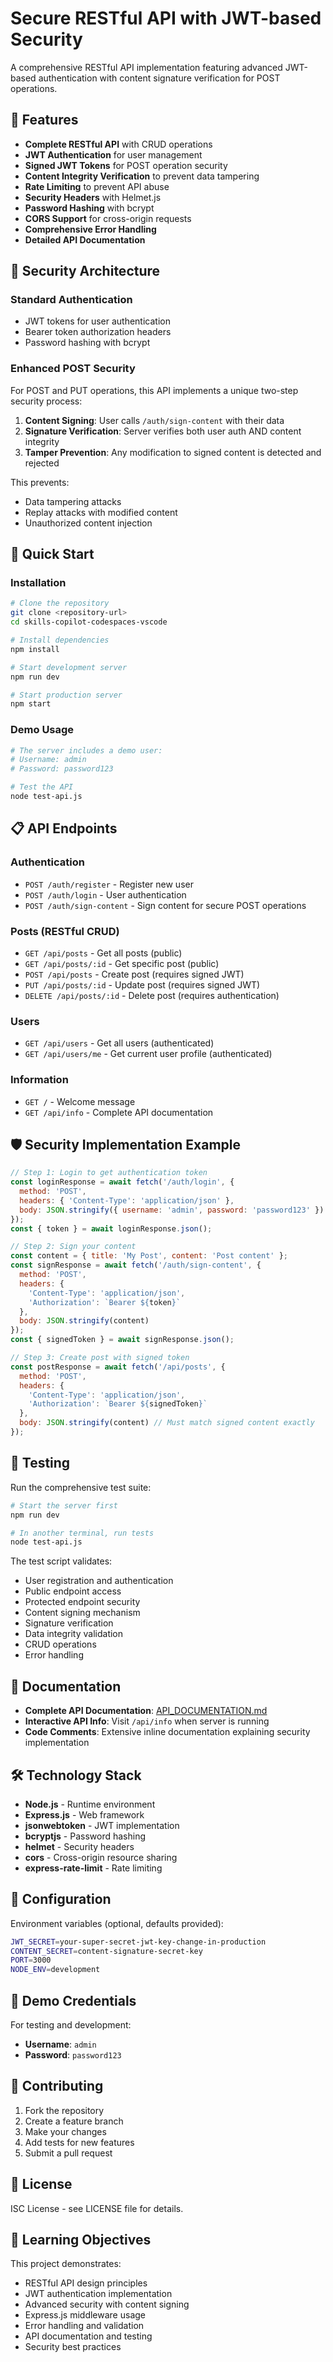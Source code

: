 # Secure RESTful API with JWT-based Security

A comprehensive RESTful API implementation featuring advanced JWT-based authentication with content signature verification for POST operations.

## 🌟 Features

- **Complete RESTful API** with CRUD operations
- **JWT Authentication** for user management
- **Signed JWT Tokens** for POST operation security
- **Content Integrity Verification** to prevent data tampering
- **Rate Limiting** to prevent API abuse
- **Security Headers** with Helmet.js
- **Password Hashing** with bcrypt
- **CORS Support** for cross-origin requests
- **Comprehensive Error Handling**
- **Detailed API Documentation**

## 🔐 Security Architecture

### Standard Authentication
- JWT tokens for user authentication
- Bearer token authorization headers
- Password hashing with bcrypt

### Enhanced POST Security
For POST and PUT operations, this API implements a unique two-step security process:

1. **Content Signing**: User calls `/auth/sign-content` with their data
2. **Signature Verification**: Server verifies both user auth AND content integrity
3. **Tamper Prevention**: Any modification to signed content is detected and rejected

This prevents:
- Data tampering attacks
- Replay attacks with modified content
- Unauthorized content injection

## 🚀 Quick Start

### Installation
```bash
# Clone the repository
git clone <repository-url>
cd skills-copilot-codespaces-vscode

# Install dependencies
npm install

# Start development server
npm run dev

# Start production server
npm start
```

### Demo Usage
```bash
# The server includes a demo user:
# Username: admin
# Password: password123

# Test the API
node test-api.js
```

## 📋 API Endpoints

### Authentication
- `POST /auth/register` - Register new user
- `POST /auth/login` - User authentication
- `POST /auth/sign-content` - Sign content for secure POST operations

### Posts (RESTful CRUD)
- `GET /api/posts` - Get all posts (public)
- `GET /api/posts/:id` - Get specific post (public)
- `POST /api/posts` - Create post (requires signed JWT)
- `PUT /api/posts/:id` - Update post (requires signed JWT)
- `DELETE /api/posts/:id` - Delete post (requires authentication)

### Users
- `GET /api/users` - Get all users (authenticated)
- `GET /api/users/me` - Get current user profile (authenticated)

### Information
- `GET /` - Welcome message
- `GET /api/info` - Complete API documentation

## 🛡️ Security Implementation Example

```javascript
// Step 1: Login to get authentication token
const loginResponse = await fetch('/auth/login', {
  method: 'POST',
  headers: { 'Content-Type': 'application/json' },
  body: JSON.stringify({ username: 'admin', password: 'password123' })
});
const { token } = await loginResponse.json();

// Step 2: Sign your content
const content = { title: 'My Post', content: 'Post content' };
const signResponse = await fetch('/auth/sign-content', {
  method: 'POST',
  headers: { 
    'Content-Type': 'application/json',
    'Authorization': `Bearer ${token}`
  },
  body: JSON.stringify(content)
});
const { signedToken } = await signResponse.json();

// Step 3: Create post with signed token
const postResponse = await fetch('/api/posts', {
  method: 'POST',
  headers: { 
    'Content-Type': 'application/json',
    'Authorization': `Bearer ${signedToken}`
  },
  body: JSON.stringify(content) // Must match signed content exactly
});
```

## 🧪 Testing

Run the comprehensive test suite:

```bash
# Start the server first
npm run dev

# In another terminal, run tests
node test-api.js
```

The test script validates:
- User registration and authentication
- Public endpoint access
- Protected endpoint security
- Content signing mechanism
- Signature verification
- Data integrity validation
- CRUD operations
- Error handling

## 📖 Documentation

- **Complete API Documentation**: [API_DOCUMENTATION.md](./API_DOCUMENTATION.md)
- **Interactive API Info**: Visit `/api/info` when server is running
- **Code Comments**: Extensive inline documentation explaining security implementation

## 🛠️ Technology Stack

- **Node.js** - Runtime environment
- **Express.js** - Web framework
- **jsonwebtoken** - JWT implementation
- **bcryptjs** - Password hashing
- **helmet** - Security headers
- **cors** - Cross-origin resource sharing
- **express-rate-limit** - Rate limiting

## 🔧 Configuration

Environment variables (optional, defaults provided):

```bash
JWT_SECRET=your-super-secret-jwt-key-change-in-production
CONTENT_SECRET=content-signature-secret-key
PORT=3000
NODE_ENV=development
```

## 📝 Demo Credentials

For testing and development:
- **Username**: `admin`
- **Password**: `password123`

## 🤝 Contributing

1. Fork the repository
2. Create a feature branch
3. Make your changes
4. Add tests for new features
5. Submit a pull request

## 📄 License

ISC License - see LICENSE file for details.

## 🎯 Learning Objectives

This project demonstrates:
- RESTful API design principles
- JWT authentication implementation
- Advanced security with content signing
- Express.js middleware usage
- Error handling and validation
- API documentation and testing
- Security best practices
